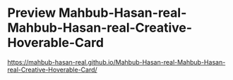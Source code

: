 # Preview Mahbub-Hasan-real-Mahbub-Hasan-real-Creative-Hoverable-Card
https://mahbub-hasan-real.github.io/Mahbub-Hasan-real-Mahbub-Hasan-real-Creative-Hoverable-Card/
